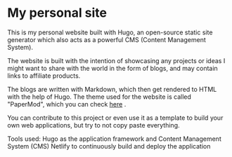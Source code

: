 # My personal site

This is my personal website built with Hugo, an open-source static site generator which also acts as a powerful CMS (Content Management System).

The website is built with the intention of showcasing any projects or ideas I might want to share with the world in the form of blogs, and may contain links to affiliate products. 

The blogs are written with Markdown, which then get rendered to HTML with the help of Hugo. The theme used for the website is called "PaperMod", which you can check [here](https://github.com/adityatelange/hugo-PaperMod/) .

You can contribute to this project or even use it as a template to build your own web applications, but try to not copy paste everything.

Tools used:
Hugo as the application framework and Content Management System (CMS)
Netlify to continuously build and deploy the application